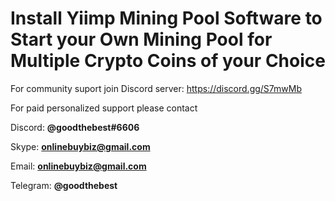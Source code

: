 # Install Yiimp Mining Pool Software to Start your Own Mining Pool for Multiple Crypto Coins of your Choice

For community suport join Discord server:  https://discord.gg/S7mwMb

For paid personalized support please contact

Discord: **@goodthebest#6606**

Skype: **onlinebuybiz@gmail.com**

Email: **onlinebuybiz@gmail.com**

Telegram: **@goodthebest**
